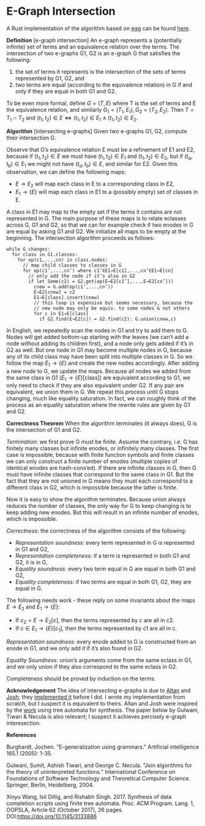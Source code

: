 # E-Graph Intersection

A Rust implementation of the algorithm based on 
[egg](https://egraphs-good.github.io/)
can be found [here](https://github.com/remysucre/eggegg).

**Definition** [e-graph intersection]
An e-graph represents a (potentially infinite) set of terms and
an equivalence relation over the terms.
The intersection of two e-graphs G1, G2 
is an e-graph G that satisfies the following: 
1. the set of terms it represents 
is the intersection of the sets of terms represented by G1, G2, and
2. two terms are equal (according to the equivalence relation) in G 
if and only if they are equal in both G1 and G2. 

To be even more formal, define $`G = (T, E)`$ 
where T is the set of terms and E the equivalence relation,
and similarly $`G_1 = (T_1, E_1), G_2 = (T_2, E_2)`$.
Then $`T = T_1 \cap T_2`$ and 
$`(t_1, t_2) \in E \Leftrightarrow (t_1, t_2) \in E_1 \wedge (t_1, t_2) \in E_2`$. 

**Algorithm** [intersecting e-graphs]
Given two e-graphs G1, G2, compute their intersection G. 

Observe that G’s equivalence relation E must be a refinement of E1 and E2, 
because if $`(t_1, t_2) \in E`$ we must have $`(t_1, t_2) \in E_1`$ 
and $`(t_1, t_2) \in E_2`$, 
but if $`(t_a, t_b) \in E_1`$ we might not have $`(t_a, t_b) \in E`$, 
and similar for E2.
Given this observation, we can define the following maps: 

- $`E \rightarrow E_2`$ will map each class in E to a corresponding class in E2, 
- $`E_1 \rightarrow \{E\}`$ will map each class in E1 to a (possibly empty) set of classes in E. 

A class in E1 may map to the empty set 
if the terms it contains are not represented in G.
The main purpose of these maps is to relate eclasses across G, G1 and G2,
so that we can for example check if two enodes in G are equal by asking G1 and G2.
We initialize all maps to be empty at the beginning.
The intersection algorithm proceeds as follows: 

```
while G changes:
  for class in G1.classes:
    for op(c1,...,cn) in class.nodes:
      // map child classes to classes in G
      for op(c1’,...,cn’) where c1’∈E1→E[c1],...,cn’∈E1→E[cn]
        // only add the node if it’s also in G2
        if let Some(c2) = G2.get(op(E→E2[c1’],...,E→E2[cn’]))
          cnew = G.add(op(c1’,...,cn’))
          E→E2[cnew] = c2
          E1→E[class].insert(cnew)
          // this loop is expensive but seems necessary, because the 
          // new node may only be equiv. to some nodes & not others
          for c in E1→E[class]
            if G2.find(E→E2[c]) = G2.find(c2): G.union(cnew,c)
```

In English, we repeatedly scan the nodes in G1 and try to add them to G.
Nodes will get added bottom-up starting with the leaves 
(we can’t add a node without adding its children first),
and a node only gets added if it’s in G2 as well.
But one node in G1 may become multiple nodes in G,
because any of its child class may have been split into multiple classes in G.
So we follow the map $`E_1 \rightarrow \{E\}`$ and create the new nodes accordingly.
After adding a new node to G, we update the maps.
Because all nodes we added from the same class in G1 
($`E_1 \rightarrow \{E\}[\text{class}]`$)
are equivalent according to G1,
we only need to check if they are also equivalent under G2.
If any pair are equivalent, we union them in G.
We repeat this process until G stops changing, much like equality saturation. 
In fact, we can roughly think of the process as an equality saturation 
where the rewrite rules are given by G1 and G2. 

**Correctness Theorem**
When the algorithm terminates (it always does),
G is the intersection of G1 and G2. 

*Termination*: we first prove G must be finite.
Assume the contrary, i.e. G has finitely many classes but infinite enodes,
or infinitely many classes.
The first case is impossible,
because with finite function symbols and finite classes 
we can only construct a finite number of enodes 
(multiple copies of identical enodes are hash-cons’ed).
If there are infinite classes in G,
then G must have infinite classes that correspond to the same class in G1.
But the fact that they are not unioned in G means 
they must each correspond to a different class in G2,
which is impossible because the latter is finite.

Now it is easy to show the algorithm terminates.
Because union always reduces the number of classes,
the only way for G to keep changing is to keep adding new enodes.
But this will result in an infinite number of enodes, which is impossible. 

*Correctness*: the correctness of the algorithm consists of the following: 
- *Representation soundness*: every term represented in G is represented in G1 and G2, 
- *Representation completeness*: if a term is represented in both G1 and G2, it is in G, 
- *Equality soundness*: every two term equal in G are equal in both G1 and G2, 
- *Equality completeness*: if two terms are equal in both G1, G2, they are equal in G. 

The following needs work - 
these reply on some invariants about the maps $`E \rightarrow E_2`$ and  $`E_1 \rightarrow \{E\}`$: 
- If $`c_2 = E \rightarrow E_2[c]`$, then the terms represented by c are all in c2. 
- If $`c \in E_1 \rightarrow \{E\}[c_1]`$, then the terms represented by c1 are all in c.

*Representation soundness*: every enode added to G is constructed from an enode in G1,
and we only add it if it’s also found in G2. 

*Equality Soundness*: union’s arguments come from the same eclass in G1,
and we only union if they also correspond to the same eclass in G2. 

Completeness should be proved by induction on the terms. 

**Acknowledgement**
The idea of intersecting e-graphs is due to 
[Altan](https://altanh.com/) and [Josh](https://joshmpollock.com/);
they [implemented it](https://github.com/uwplse/unscramble) before I did.
I wrote my implementation from scratch,
but I suspect it is equivalent to theirs.
Altan and Josh were inspired by the [work](https://doi.org/10.1145/3133886)
using tree automata for synthesis.
The paper below by Gulwani, Tiwari \& Necula is also relevant; 
I suspect it achieves percisely e-graph interesection. 

**References**

Burghardt, Jochen. "E-generalization using grammars." Artificial intelligence 165.1 (2005): 1-35.

Gulwani, Sumit, Ashish Tiwari, and George C. Necula. "Join algorithms for the theory of uninterpreted functions." International Conference on Foundations of Software Technology and Theoretical Computer Science. Springer, Berlin, Heidelberg, 2004.

Xinyu Wang, Isil Dillig, and Rishabh Singh. 2017. Synthesis of data completion scripts using finite tree automata. Proc. ACM Program. Lang. 1, OOPSLA, Article 62 (October 2017), 26 pages. DOI:https://doi.org/10.1145/3133886
